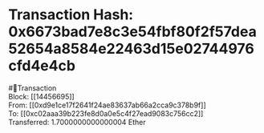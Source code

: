 
Transaction Hash: 0x6673bad7e8c3e54fbf80f2f57dea52654a8584e22463d15e02744976cfd4e4cb
====================================================================================
  
#💸Transaction  
Block: [[14456695]]  
From: [[0xd9e1ce17f2641f24ae83637ab66a2cca9c378b9f]]  
To: [[0xc02aaa39b223fe8d0a0e5c4f27ead9083c756cc2]]  
Transferred: 1.7000000000000004 Ether